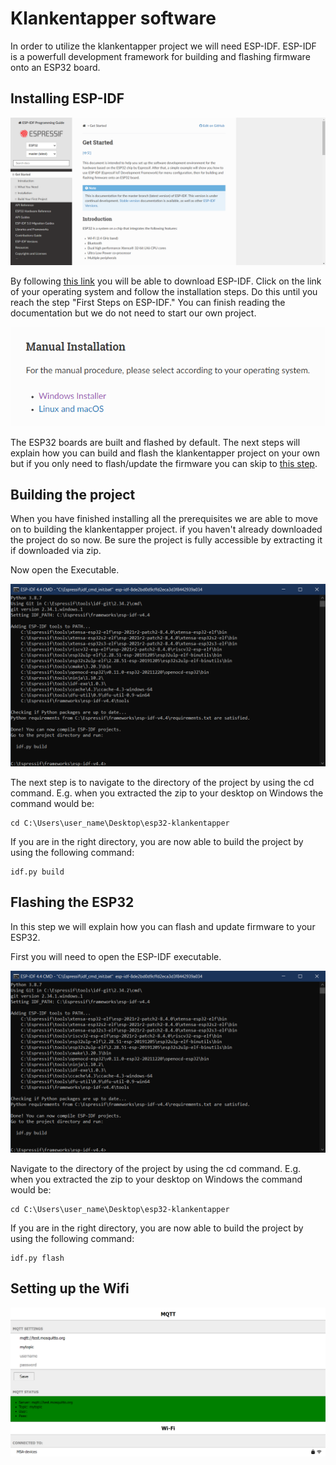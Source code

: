 # Klankentapper software

In order to utilize the klankentapper project we will need ESP-IDF. ESP-IDF is a powerfull development framework for building and flashing firmware onto an ESP32 board.

## Installing ESP-IDF

![ESP-IDF](/documentation/imgs/esp_idf_get_started.png)

By following [this link](https://docs.espressif.com/projects/esp-idf/en/latest/esp32/get-started/index.html) you will be able to download ESP-IDF. Click on the link of your operating system and follow the installation steps. Do this until you reach the step "First Steps on ESP-IDF." You can finish reading the documentation but we do not need to start our own project.

![ESP-IDF download](/documentation/imgs/esp_idf_download.png)

The ESP32 boards are built and flashed by default. The next steps will explain how you can build and flash the klankentapper project on your own but if you only need to flash/update the firmware you can skip to [this step](#flashing-the-esp32).

## Building the project

When you have finished installing all the prerequisites we are able to move on to building the klankentapper project. if you haven't already downloaded the project do so now. Be sure the project is fully accessible by extracting it if downloaded via zip.

Now open the Executable.

![ESP-IDF](/documentation/imgs/esp_idf.png)

The next step is to navigate to the directory of the project by using the cd command. E.g. when you extracted the zip to your desktop on Windows the command would be:

    cd C:\Users\user_name\Desktop\esp32-klankentapper

If you are in the right directory, you are now able to build the project by using the following command:

    idf.py build

## Flashing the ESP32

In this step we will explain how you can flash and update firmware to your ESP32.

First you will need to open the ESP-IDF executable.

![ESP-IDF](/documentation/imgs/esp_idf.png)

Navigate to the directory of the project by using the cd command. E.g. when you extracted the zip to your desktop on Windows the command would be:

    cd C:\Users\user_name\Desktop\esp32-klankentapper

If you are in the right directory, you are now able to build the project by using the following command:

    idf.py flash

## Setting up the Wifi

[![Wifi setup](/documentation/imgs/wifi_setup.png)](wifi.md)